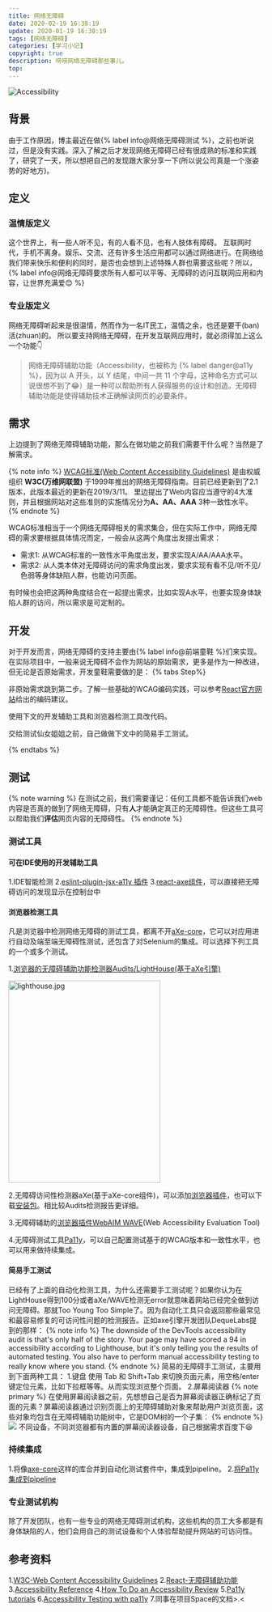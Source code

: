 ```yaml
---
title: 网络无障碍
date: 2020-02-19 16:38:19
update: 2020-01-19 16:38:19
tags: [网络无障碍]
categories: [学习小记]
copyright: true
description: 唠唠网络无障碍那些事儿。
top:
---
```


![Accessibility](https://i.loli.net/2020/01/19/LBdwixRJcjbS7NK.png)

## 背景

由于工作原因，博主最近在做{% label info@网络无障碍测试 %}，之前也听说过，但是没有实践。深入了解之后才发现网络无障碍已经有很成熟的标准和实践了，研究了一天，所以想把自己的发现跟大家分享一下(所以说公司真是一个涨姿势的好地方)。

## 定义
### 温情版定义
这个世界上，有一些人听不见，有的人看不见，也有人肢体有障碍。
互联网时代，手机不离身。娱乐、交流、还有许多生活应用都可以通过网络进行。在网络给我们带来快乐和便利的同时，是否也会想到上述特殊人群也需要这些呢？所以，{% label info@网络无障碍要求所有人都可以平等、无障碍的访问互联网应用和内容，让世界充满爱:blush: %}
### 专业版定义
网络无障碍听起来是很温情，然而作为一名IT民工，温情之余，也还是要干(ban)活(zhuan)的。
所以要支持网络无障碍，在开发互联网应用时，就必须得加上这么一个功能:point_down:
> 网络无障碍辅助功能（Accessibility，也被称为 {% label danger@a11y %}，因为以 A 开头，以 Y 结尾，中间一共 11 个字母，这种命名方式可以说很想不到了:joy:）是一种可以帮助所有人获得服务的设计和创造。无障碍辅助功能是使得辅助技术正确解读网页的必要条件。

## 需求

上边提到了网络无障碍辅助功能，那么在做功能之前我们需要干什么呢？当然是了解需求。

{% note info %}
[WCAG标准(Web Content Accessibility Guidelines)](https://www.w3.org/Translations/WCAG21-zh-20190311/) 是由权威组织 **W3C(万维网联盟)** 于1999年推出的网络无障碍指南。目前已经更新到了2.1版本，此版本最近的更新在2019/3/11。
里边提出了Web内容应当遵守的4大准则，并且根据网站对这些准则的实施情况分为**A、AA、AAA** 3种一致性水平。
{% endnote %}

WCAG标准相当于一个网络无障碍相关的需求集合，但在实际工作中，网络无障碍的需求要根据具体情况而定，一般会从这两个角度出发提出需求：
- 需求1: 从WCAG标准的一致性水平角度出发，要求实现A/AA/AAA水平。
- 需求2: 从人类本体对无障碍访问的需求角度出发，要求实现有看不见/听不见/色弱等身体缺陷人群，也能访问页面。

有时候也会把这两种角度结合在一起提出需求，比如实现A水平，也要实现身体缺陷人群的访问，所以需求是可定制的。

## 开发

对于开发而言，网络无障碍的支持主要由{% label info@前端童鞋 %}们来实现。
在实际项目中，一般来说无障碍不会作为网站的原始需求，更多是作为一种改进，但无论是否原始需求，开发童鞋需要做的是：
{% tabs Step%}
<!-- tab -->
非原始需求跳到第二步。了解一些基础的WCAG编码实践，可以参考[React官方网站](https://zh-hans.reactjs.org/docs/accessibility.html)给出的编码建议。
<!-- endtab -->
<!-- tab -->
使用下文的开发辅助工具和浏览器检测工具改代码。
<!-- endtab -->
<!-- tab -->
交给测试仙女姐姐之前，自己做做下文中的简易手工测试。
<!-- endtab -->
{% endtabs %}

## 测试
{% note warning %}
在测试之前，我们需要谨记：任何工具都不能告诉我们web内容是否真的做到了网络无障碍，只有**人**才能确定真正的无障碍性。但这些工具可以帮助我们**评估**网页内容的无障碍性。
{% endnote %}
### 测试工具
#### 可在IDE使用的开发辅助工具
<span id="inline-toc">1.</span>IDE智能检测
<span id="inline-toc">2.</span>[eslint-plugin-jsx-a11y 插件](https://github.com/evcohen/eslint-plugin-jsx-a11y)
<span id="inline-toc">3.</span>[react-axe组件](https://github.com/dequelabs/react-axe)，可以直接把无障碍访问的发现显示在控制台中

#### 浏览器检测工具
凡是浏览器中检测网络无障碍的测试工具，都离不开[aXe-core](https://github.com/dequelabs/axe-core)，它可以对应用进行自动及端至端无障碍性测试，还包含了对Selenium的集成。可以选择下列工具的一个或多个测试。

<span id="inline-toc">1.</span>[浏览器的无障碍辅助功能检测器Audits/LightHouse(基于aXe引擎)](https://developers.google.com/web/tools/chrome-devtools/accessibility/reference#pane)

<a href="https://sm.ms/image/fSNGUDpKB5WgI3l" target="_blank"><img src="https://i.loli.net/2020/04/22/fSNGUDpKB5WgI3l.jpg" alt="lighthouse.jpg" width="300" height="400"></a>

<span id="inline-toc">2.</span>无障碍访问性检测器aXe(基于aXe-core组件)，可以添加[浏览器插件](https://chrome.google.com/webstore/detail/axe-web-accessibility-tes/lhdoppojpmngadmnindnejefpokejbdd)，也可以下载[安装包](https://www.deque.com/axe/)。相比较Audits检测报告更详细。

<span id="inline-toc">3.</span>无障碍辅助的[浏览器插件WebAIM WAVE](https://chrome.google.com/webstore/detail/wave-evaluation-tool/jbbplnpkjmmeebjpijfedlgcdilocofh)(Web Accessibility Evaluation Tool)

<span id="inline-toc">4.</span>无障碍测试工具[Pa11y](https://pa11y.org/)，可以自己配置测试基于的WCAG版本和一致性水平，也可以用来做持续集成。

#### 简易手工测试
已经有了上面的自动化检测工具，为什么还需要手工测试呢？如果你认为在LightHouse得到100分或者aXe/WAVE检测无error就意味着网站已经完全做到访问无障碍。那就Too Young Too Simple了。因为自动化工具只会返回那些最常见和最容易修复的可访问性问题的检测报告。正如axe引擎开发团队DequeLabs提到的那样：
{% note info %}
The downside of the DevTools accessibility audit is that's only half of the story. Your page may have scored a 94 in accessibility according to Lighthouse, but it's only telling you the results of automated testing. You also have to perform manual accessibility testing to really know where you stand.
{% endnote %}
简易的无障碍手工测试，主要用到下面两种工具：
<span id="inline-toc">1.</span>键盘
使用 Tab 和 Shift+Tab 来切换页面元素，用空格/enter键定位元素，比如下拉框等等。从而实现浏览整个页面。
<span id="inline-toc">2.</span>屏幕阅读器
{% note primary %}
在使用屏幕阅读器之前，先想想自己是否为屏幕阅读器正确标记了页面的元素？屏幕阅读器通过识别页面上的无障碍辅助对象来帮助用户浏览页面，这些对象均包含在无障碍辅助功能树中，它是DOM树的一个子集：
{% endnote %}
<a href="https://sm.ms/image/dEF7fwu1TxXbtWg" target="_blank"><img src="https://i.loli.net/2020/04/22/dEF7fwu1TxXbtWg.jpg" ></a>
不同设备，不同浏览器都有内置的屏幕阅读器设备，自己根据需求百度下:satisfied:

### 持续集成

<span id="inline-toc">1.</span>将像[axe-core](https://github.com/dequelabs/axe-core)这样的库合并到自动化测试套件中，集成到pipeline。
<span id="inline-toc">2.</span>[将Pa11y集成到pipeline](https://cruft.io/posts/automated-accessibility-testing-node-travis-ci-pa11y/)

### 专业测试机构
除了开发团队，也有一些专业的网络无障碍测试机构，这些机构的员工大多都是有身体缺陷的人，他们会用自己的测试设备和个人体验帮助提升网站的可访问性。

## 参考资料
<span id="inline-toc">1.</span>[W3C-Web Content Accessibility Guidelines](https://www.w3.org/Translations/WCAG21-zh-20190311/)
<span id="inline-toc">2.</span>[React-无障碍辅助功能](https://zh-hans.reactjs.org/docs/accessibility.html)
<span id="inline-toc">3.</span>[Accessibility Reference](https://developers.google.com/web/tools/chrome-devtools/accessibility/reference#pane)
<span id="inline-toc">4.</span>[How To Do an Accessibility Review](https://developers.google.com/web/fundamentals/accessibility/how-to-review)
<span id="inline-toc">5.</span>[Pa11y tutorials](https://pa11y.org/tutorials/)
<span id="inline-toc">6.</span>[Accessibility Testing with pa11y](https://bitsofco.de/pa11y/)
<span id="inline-toc">7.</span>同事在项目Space的文档>.<


